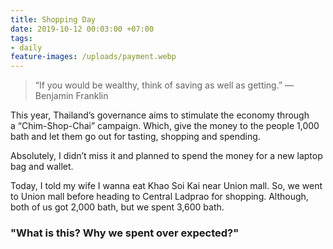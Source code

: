 ```yaml
---
title: Shopping Day
date: 2019-10-12 00:03:00 +07:00
tags:
- daily
feature-images: /uploads/payment.webp
---
```


> “If you would be wealthy, think of saving as well as getting.” — Benjamin Franklin

This year, Thailand’s governance aims to stimulate the economy through a “Chim-Shop-Chai” campaign. Which, give the money to the people 1,000 bath and let them go out for tasting, shopping and spending.

Absolutely, I didn’t miss it and planned to spend the money for a new laptop bag and wallet.

Today, I told my wife I wanna eat Khao Soi Kai near Union mall. So, we went to Union mall before heading to Central Ladprao for shopping. Although, both of us got 2,000 bath, but we spent 3,600 bath. 

### "What is this? Why we spent over expected?"